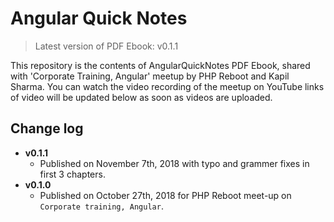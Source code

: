 # Angular Quick Notes

> Latest version of PDF Ebook: v0.1.1

This repository is the contents of AngularQuickNotes PDF Ebook, shared with 'Corporate Training, Angular' meetup by PHP Reboot and Kapil Sharma. You can watch the video recording of the meetup on YouTube links of video will be updated below as soon as videos are uploaded.

## Change log

- **v0.1.1**
    - Published on November 7th, 2018 with typo and grammer fixes in first 3 chapters.
- **v0.1.0**
    - Published on October 27th, 2018 for PHP Reboot meet-up on `Corporate training, Angular`.
